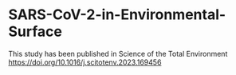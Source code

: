 # SARS-CoV-2-in-Environmental-Surface

This study has been published in Science of the Total Environment
https://doi.org/10.1016/j.scitotenv.2023.169456 

